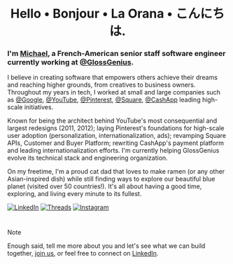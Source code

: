 <h1 align="center">Hello • Bonjour • La Orana • こんにちは.</h1>
  
### I'm [Michael](https://linkedin.com/in/xethorn), a French-American senior staff software engineer currently working at [@GlossGenius](https://github.com/glossgenius).

I believe in creating software that empowers others achieve their dreams and reaching higher grounds, from creatives to business owners. Throughout my years in tech, I worked at small and large companies such as [@Google](https://github.com/google), [@YouTube](https://github.com/youtube), [@Pinterest](https://github.com/pinterest), [@Square](https://github.com/square), [@CashApp](https://github.com/cashapp) leading high-scale initiatives. 

Known for being the architect behind YouTube's most consequential and largest redesigns (2011, 2012); laying Pinterest's foundations for high-scale user adoption (personalization, internationalization, ads); revamping Square APIs, Customer and Buyer Platform; rewriting CashApp's payment platform and leading internationalization efforts. I'm currently helping GlossGenius evolve its technical stack and engineering organization. 

On my freetime, I'm a proud cat dad that loves to make ramen (or any other Asian-inspired dish) while still finding ways to explore our beautiful blue planet (visited over 50 countries!). It's all about having a good time, exploring, and living every minute to its fullest.
  
[![LinkedIn](https://img.shields.io/badge/linkedin-xethorn?style=flat&logo=linkedin&logoColor=%23ffffff&labelColor=blue&color=blue)](https://linkedin.com/in/xethorn)
[![Threads](https://img.shields.io/badge/threads-xethorn?style=flat&logo=threads&logoColor=%23ffffff&labelColor=blue&color=blue)](https://threads.com/xethorn)
[![Instagram](https://img.shields.io/badge/instagram-xethorn?style=flat&logo=instagram&logoColor=%23ffffff&labelColor=blue&color=blue)](https://instagram.com/xethorn)

#

> [!NOTE]
> Enough said, tell me more about you and let's see what we can build together, [join us](https://job-boards.greenhouse.io/glossgenius), or feel free to connect on [LinkedIn](https://www.linkedin.com/in/xethorn/).
